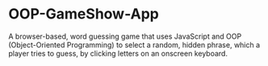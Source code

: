 # OOP-GameShow-App
A browser-based, word guessing game that uses JavaScript and OOP (Object-Oriented Programming) to select a random, hidden phrase, which a player tries to guess, by clicking letters on an onscreen keyboard.
